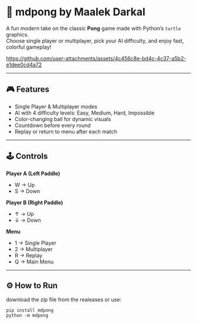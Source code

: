 # 🏓 mdpong by Maalek Darkal

A fun modern take on the classic **Pong** game made with Python’s `turtle` graphics.  
Choose single player or multiplayer, pick your AI difficulty, and enjoy fast, colorful gameplay!

https://github.com/user-attachments/assets/4c456c8e-bd4c-4c37-a5b2-e1dee0cd4a72

---

## 🎮 Features
- Single Player & Multiplayer modes  
- AI with 4 difficulty levels: Easy, Medium, Hard, Impossible  
- Color-changing ball for dynamic visuals  
- Countdown before every round  
- Replay or return to menu after each match  

---

## 🕹️ Controls
**Player A (Left Paddle)**  
- W → Up  
- S → Down  

**Player B (Right Paddle)**  
- ↑ → Up  
- ↓ → Down  

**Menu**  
- 1 → Single Player  
- 2 → Multiplayer  
- R → Replay  
- Q → Main Menu  



---

## ⚙️ How to Run
download the zip file from the realeases or use: 

```
pip install mdpong
python -m mdpong
```
